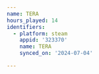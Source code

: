 ```yaml
---
name: TERA
hours_played: 14
identifiers:
  - platform: steam
    appid: '323370'
    name: TERA
    synced_on: '2024-07-04'

---
```

